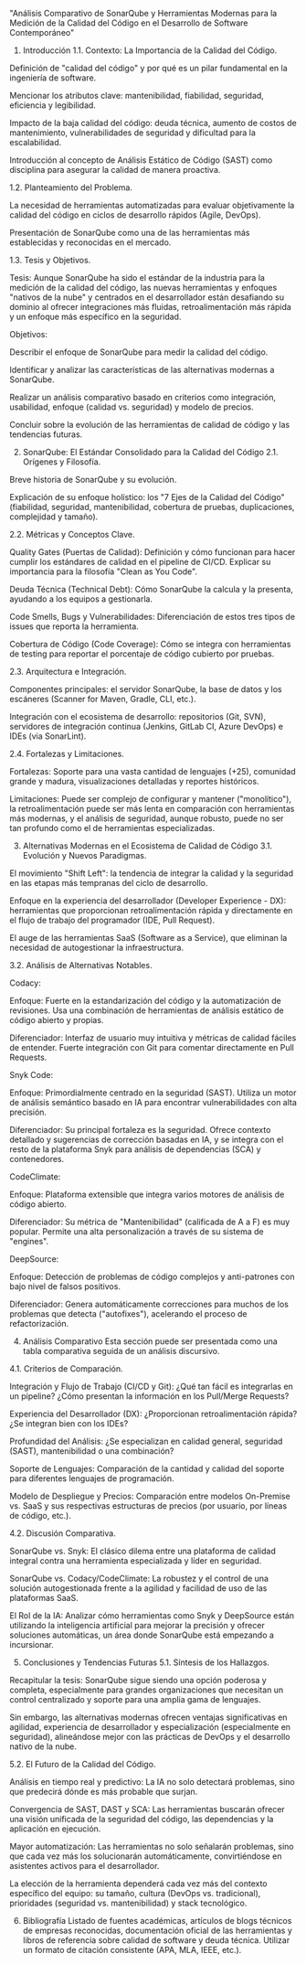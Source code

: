 
"Análisis Comparativo de SonarQube y Herramientas Modernas para la Medición de la Calidad del Código en el Desarrollo de Software Contemporáneo"

1. Introducción
1.1. Contexto: La Importancia de la Calidad del Código.

Definición de "calidad del código" y por qué es un pilar fundamental en la ingeniería de software.

Mencionar los atributos clave: mantenibilidad, fiabilidad, seguridad, eficiencia y legibilidad.

Impacto de la baja calidad del código: deuda técnica, aumento de costos de mantenimiento, vulnerabilidades de seguridad y dificultad para la escalabilidad.

Introducción al concepto de Análisis Estático de Código (SAST) como disciplina para asegurar la calidad de manera proactiva.

1.2. Planteamiento del Problema.

La necesidad de herramientas automatizadas para evaluar objetivamente la calidad del código en ciclos de desarrollo rápidos (Agile, DevOps).

Presentación de SonarQube como una de las herramientas más establecidas y reconocidas en el mercado.

1.3. Tesis y Objetivos.

Tesis: Aunque SonarQube ha sido el estándar de la industria para la medición de la calidad del código, las nuevas herramientas y enfoques "nativos de la nube" y centrados en el desarrollador están desafiando su dominio al ofrecer integraciones más fluidas, retroalimentación más rápida y un enfoque más específico en la seguridad.

Objetivos:

Describir el enfoque de SonarQube para medir la calidad del código.

Identificar y analizar las características de las alternativas modernas a SonarQube.

Realizar un análisis comparativo basado en criterios como integración, usabilidad, enfoque (calidad vs. seguridad) y modelo de precios.

Concluir sobre la evolución de las herramientas de calidad de código y las tendencias futuras.

2. SonarQube: El Estándar Consolidado para la Calidad del Código
2.1. Orígenes y Filosofía.

Breve historia de SonarQube y su evolución.

Explicación de su enfoque holístico: los "7 Ejes de la Calidad del Código" (fiabilidad, seguridad, mantenibilidad, cobertura de pruebas, duplicaciones, complejidad y tamaño).

2.2. Métricas y Conceptos Clave.

Quality Gates (Puertas de Calidad): Definición y cómo funcionan para hacer cumplir los estándares de calidad en el pipeline de CI/CD. Explicar su importancia para la filosofía "Clean as You Code".

Deuda Técnica (Technical Debt): Cómo SonarQube la calcula y la presenta, ayudando a los equipos a gestionarla.

Code Smells, Bugs y Vulnerabilidades: Diferenciación de estos tres tipos de issues que reporta la herramienta.

Cobertura de Código (Code Coverage): Cómo se integra con herramientas de testing para reportar el porcentaje de código cubierto por pruebas.

2.3. Arquitectura e Integración.

Componentes principales: el servidor SonarQube, la base de datos y los escáneres (Scanner for Maven, Gradle, CLI, etc.).

Integración con el ecosistema de desarrollo: repositorios (Git, SVN), servidores de integración continua (Jenkins, GitLab CI, Azure DevOps) e IDEs (via SonarLint).

2.4. Fortalezas y Limitaciones.

Fortalezas: Soporte para una vasta cantidad de lenguajes (+25), comunidad grande y madura, visualizaciones detalladas y reportes históricos.

Limitaciones: Puede ser complejo de configurar y mantener ("monolítico"), la retroalimentación puede ser más lenta en comparación con herramientas más modernas, y el análisis de seguridad, aunque robusto, puede no ser tan profundo como el de herramientas especializadas.

3. Alternativas Modernas en el Ecosistema de Calidad de Código
3.1. Evolución y Nuevos Paradigmas.

El movimiento "Shift Left": la tendencia de integrar la calidad y la seguridad en las etapas más tempranas del ciclo de desarrollo.

Enfoque en la experiencia del desarrollador (Developer Experience - DX): herramientas que proporcionan retroalimentación rápida y directamente en el flujo de trabajo del programador (IDE, Pull Request).

El auge de las herramientas SaaS (Software as a Service), que eliminan la necesidad de autogestionar la infraestructura.

3.2. Análisis de Alternativas Notables.

Codacy:

Enfoque: Fuerte en la estandarización del código y la automatización de revisiones. Usa una combinación de herramientas de análisis estático de código abierto y propias.

Diferenciador: Interfaz de usuario muy intuitiva y métricas de calidad fáciles de entender. Fuerte integración con Git para comentar directamente en Pull Requests.

Snyk Code:

Enfoque: Primordialmente centrado en la seguridad (SAST). Utiliza un motor de análisis semántico basado en IA para encontrar vulnerabilidades con alta precisión.

Diferenciador: Su principal fortaleza es la seguridad. Ofrece contexto detallado y sugerencias de corrección basadas en IA, y se integra con el resto de la plataforma Snyk para análisis de dependencias (SCA) y contenedores.

CodeClimate:

Enfoque: Plataforma extensible que integra varios motores de análisis de código abierto.

Diferenciador: Su métrica de "Mantenibilidad" (calificada de A a F) es muy popular. Permite una alta personalización a través de su sistema de "engines".

DeepSource:

Enfoque: Detección de problemas de código complejos y anti-patrones con bajo nivel de falsos positivos.

Diferenciador: Genera automáticamente correcciones para muchos de los problemas que detecta ("autofixes"), acelerando el proceso de refactorización.

4. Análisis Comparativo
Esta sección puede ser presentada como una tabla comparativa seguida de un análisis discursivo.

4.1. Criterios de Comparación.

Integración y Flujo de Trabajo (CI/CD y Git): ¿Qué tan fácil es integrarlas en un pipeline? ¿Cómo presentan la información en los Pull/Merge Requests?

Experiencia del Desarrollador (DX): ¿Proporcionan retroalimentación rápida? ¿Se integran bien con los IDEs?

Profundidad del Análisis: ¿Se especializan en calidad general, seguridad (SAST), mantenibilidad o una combinación?

Soporte de Lenguajes: Comparación de la cantidad y calidad del soporte para diferentes lenguajes de programación.

Modelo de Despliegue y Precios: Comparación entre modelos On-Premise vs. SaaS y sus respectivas estructuras de precios (por usuario, por líneas de código, etc.).

4.2. Discusión Comparativa.

SonarQube vs. Snyk: El clásico dilema entre una plataforma de calidad integral contra una herramienta especializada y líder en seguridad.

SonarQube vs. Codacy/CodeClimate: La robustez y el control de una solución autogestionada frente a la agilidad y facilidad de uso de las plataformas SaaS.

El Rol de la IA: Analizar cómo herramientas como Snyk y DeepSource están utilizando la inteligencia artificial para mejorar la precisión y ofrecer soluciones automáticas, un área donde SonarQube está empezando a incursionar.

5. Conclusiones y Tendencias Futuras
5.1. Síntesis de los Hallazgos.

Recapitular la tesis: SonarQube sigue siendo una opción poderosa y completa, especialmente para grandes organizaciones que necesitan un control centralizado y soporte para una amplia gama de lenguajes.

Sin embargo, las alternativas modernas ofrecen ventajas significativas en agilidad, experiencia de desarrollador y especialización (especialmente en seguridad), alineándose mejor con las prácticas de DevOps y el desarrollo nativo de la nube.

5.2. El Futuro de la Calidad del Código.

Análisis en tiempo real y predictivo: La IA no solo detectará problemas, sino que predecirá dónde es más probable que surjan.

Convergencia de SAST, DAST y SCA: Las herramientas buscarán ofrecer una visión unificada de la seguridad del código, las dependencias y la aplicación en ejecución.

Mayor automatización: Las herramientas no solo señalarán problemas, sino que cada vez más los solucionarán automáticamente, convirtiéndose en asistentes activos para el desarrollador.

La elección de la herramienta dependerá cada vez más del contexto específico del equipo: su tamaño, cultura (DevOps vs. tradicional), prioridades (seguridad vs. mantenibilidad) y stack tecnológico.

6. Bibliografía
Listado de fuentes académicas, artículos de blogs técnicos de empresas reconocidas, documentación oficial de las herramientas y libros de referencia sobre calidad de software y deuda técnica. Utilizar un formato de citación consistente (APA, MLA, IEEE, etc.).

